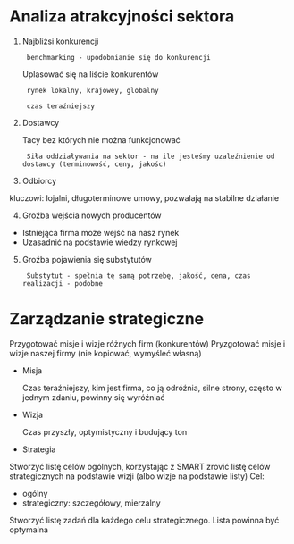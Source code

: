 # Analiza atrakcyjności sektora

1. Najbliżsi konkurencji

        benchmarking - upodobnianie się do konkurencji
    
    Uplasować się na liście konkurentów

        rynek lokalny, krajowey, globalny

        czas teraźniejszy

2. Dostawcy

    Tacy bez których nie można funkcjonować

        Siła oddziaływania na sektor - na ile jesteśmy uzaleźnienie od dostawcy (terminowość, ceny, jakośc)

3. Odbiorcy

kluczowi: lojalni, długoterminowe umowy, pozwalają na stabilne działanie

4. Groźba wejścia nowych producentów

- Istniejąca firma może wejść na nasz rynek
- Uzasadnić na podstawie wiedzy rynkowej

5. Groźba pojawienia się substytutów

        Substytut - spełnia tę samą potrzebę, jakość, cena, czas realizacji - podobne

# Zarządzanie strategiczne

Przygotować misje i wizje różnych firm (konkurentów)
Pryzgotować misje i wizje naszej firmy (nie kopiować, wymyśleć własną)
- Misja

    Czas teraźniejszy, kim jest firma, co ją odróźnia, silne strony, często w jednym zdaniu, powinny się wyróźniać
- Wizja

    Czas przyszły, optymistyczny i budujący ton
- Strategia

Stworzyć listę celów ogólnych, korzystając z SMART zrović listę celów strategicznych na podstawie wizji (albo wizje na podstawie listy)
Cel:
- ogólny
- strategiczny: szczegółowy, mierzalny

Stworzyć listę zadań dla każdego celu strategicznego. Lista powinna być optymalna